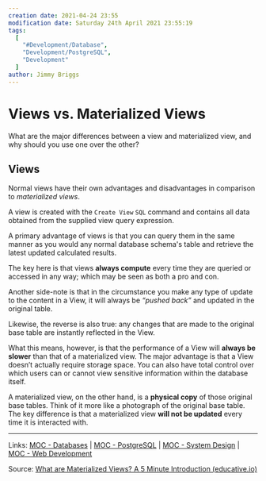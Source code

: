```yaml
---
creation date: 2021-04-24 23:55
modification date: Saturday 24th April 2021 23:55:19
tags:
  [
    "#Development/Database",
    "Development/PostgreSQL",
    "Development"
  ]
author: Jimmy Briggs
---
```


# Views vs. Materialized Views

What are the major differences between a view and materialized view, and why should you use one over the other?

## Views

Normal views have their own advantages and disadvantages in comparison to *materialized views*.

A view is created with the `Create View` `SQL` command and contains all data obtained from the supplied view query expression. 

A primary advantage of views is that you can query them in the same manner as you would any normal database schema's table and retrieve the latest updated calculated results. 

The key here is that views **always compute** every time they are queried or accessed in any way; which may be seen as both a pro and con.

Another side-note is that in the circumstance you make any type of update to the content in a View, it will always be *“pushed back”* and updated in the original table.

Likewise, the reverse is also true: any changes that are made to the original base table are instantly reflected in the View.

What this means, however, is that the performance of a View will **always be slower** than that of a materialized view. The major advantage is that a View doesn’t actually require storage space. You can also have total control over which users can or cannot view sensitive information within the database itself.

A materialized view, on the other hand, is a **physical copy** of those original base tables. Think of it more like a photograph of the original base table. The key difference is that a materialized view **will not be updated** every time it is interacted with.


***

Links: [MOC - Databases](../1-Maps-of-Content/MOC%20-%20Databases.md) | [MOC - PostgreSQL](../1-Maps-of-Content/MOC%20-%20PostgreSQL.md) | [MOC - System Design](../1-Maps-of-Content/MOC%20-%20System%20Design.md) | [MOC - Web Development](../1-Maps-of-Content/MOC%20-%20Web%20Development.md)

Source: [What are Materialized Views? A 5 Minute Introduction (educative.io)](https://www.educative.io/blog/materialized-view-introduction)

